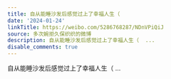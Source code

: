 ```yaml
---
title: 自从能睡沙发后感觉过上了幸福人生（
date: '2024-01-24'
linkTitle: https://weibo.com/5286768287/NDnVPiQiJ
source: 多次婉拒久保织织的微博
description: 自从能睡沙发后感觉过上了幸福人生（  ...
disable_comments: true
---
```

自从能睡沙发后感觉过上了幸福人生（  ...